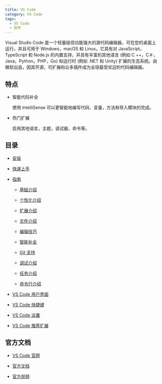 ```yaml
---
title: VS Code
category: VS Code
tags:
  - VS Code
  - 软件
---
```


Visual Studio Code 是一个轻量级但功能强大的源代码编辑器，可在您的桌面上运行，并且可用于 Windows，macOS 和 Linux。它具有对 JavaScript，TypeScript 和 Node.js 的内置支持，并具有丰富的其他语言 (例如 C ++，C＃，Java，Python，PHP，Go) 和运行时 (例如 .NET 和 Unity) 扩展的生态系统。由微软出品，因其开源，可扩展和众多插件成为全球最受欢迎的代码编辑器。

## 特点

- 智能代码补全

  使用 IntelliSense 可以更智能地编写代码、变量，方法和导入模块的完成。

- 热门扩展

  启用其他语言，主题，调试器，命令等。

## 目录

- [安装](install.md)

- [快速上手](get-started.md)

- [指南](guide/readme.md)

  - [基础介绍](guide/basic.md)

  - [个性化介绍](guide/customization.md)

  - [扩展介绍](guide/extension.md)

  - [文件介绍](guide/file.md)

  - [编辑技巧](guide/edit.md)

  - [智能补全](guide/intellisense.md)

  - [Git 支持](guide/git.md)

  - [调试介绍](guide/debug.md)

  - [任务介绍](guide/task.md)

  - [命令行介绍](guide/command.md)

- [VS Code 用户界面](ui.md)

- [VS Code 快捷键](shortcut-key.md)

- [VS Code 设置](settings.md)

- [VS Code 推荐扩展](extension.md)

## 官方文档

- [VS Code 官网](https://code.visualstudio.com/)

- [官方文档](https://code.visualstudio.com/docs)

- [官方视频](https://code.visualstudio.com/docs/getstarted/introvideos)
